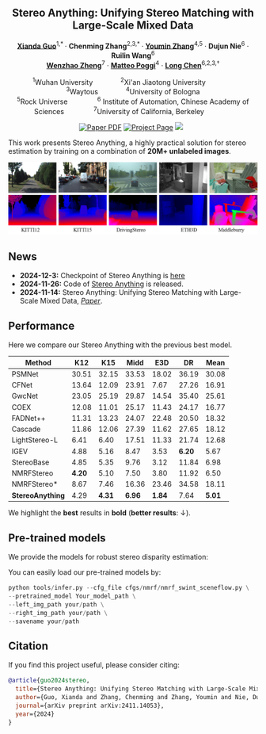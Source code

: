 <div align="center">
<h2>Stereo Anything: Unifying Stereo Matching with Large-Scale Mixed Data</h2>

[**Xianda Guo**](https://scholar.google.com.hk/citations?hl=zh-CN&user=jPvOqgYAAAAJ)<sup>1,* </sup> · **Chenming Zhang**<sup>2,3,* </sup> · [**Youmin Zhang**](https://youmi-zym.github.io/)<sup>4,5</sup> · **Dujun Nie**<sup>6</sup> · **Ruilin Wang**<sup>6</sup>   
[**Wenzhao Zheng**](https://wzzheng.net/)<sup>7</sup> · [**Matteo Poggi**](https://mattpoggi.github.io/)<sup>4</sup> · [**Long Chen**](https://scholar.google.com.hk/citations?hl=zh-CN&user=jzvXnkcAAAAJ)<sup>6,2,3,&dagger;</sup>  

<sup>1</sup>Wuhan University&emsp;&emsp;&emsp;&emsp;<sup>2</sup>Xi'an Jiaotong University&emsp;&emsp;&emsp;&emsp;<sup>3</sup>Waytous&emsp;&emsp;&emsp;&emsp;<sup>4</sup>University of Bologna  
<sup>5</sup>Rock Universe&emsp;&emsp;&emsp;&emsp; <sup>6</sup> Institute of Automation, Chinese Academy of Sciences&emsp;&emsp;&emsp;&emsp; <sup>7</sup>University of California, Berkeley&emsp;&emsp;&emsp;&emsp;


<a href="https://arxiv.org/pdf/2411.14053"><img src='https://img.shields.io/badge/arXiv-Stereo Anything-red' alt='Paper PDF'></a> <a href='https://github.com/XiandaGuo/OpenStereo'><img src='https://img.shields.io/badge/Code-Stereo Anything-green' alt='Project Page'></a>
<a href='https://huggingface.co/papers/2411.14053'><img src='https://img.shields.io/badge/%F0%9F%A4%97%20Hugging%20Face-Paper-yellow'></a> &nbsp;

</div>

This work presents Stereo Anything, a highly practical solution for stereo estimation by training on a combination of  **20M+ unlabeled images**.

![teaser](../misc/StereoAnything.png)

## News
* **2024-12-3:** Checkpoint of Stereo Anything is [here](https://drive.google.com/file/d/18BBk2y7f86PgiEBij3SlCSBwDIurp0K7/view?usp=sharing)
* **2024-11-26:** Code of [Stereo Anything](https://github.com/XiandaGuo/OpenStereo/cfgs/nerf) is released.
* **2024-11-14:** Stereo Anything: Unifying Stereo Matching with Large-Scale Mixed Data, [*Paper*](https://arxiv.org/abs/2411.14053).

## Performance

Here we compare our Stereo Anything with the previous best model.

| Method               | K12   | K15   | Midd  | E3D   | DR    | Mean  |
|--------|-------|---------|-------|-------|-------|-------|
| PSMNet              | 30.51  | 32.15 | 33.53 | 18.02 | 36.19 | 30.08 |
| CFNet               | 13.64 | 12.09 | 23.91 |  7.67 | 27.26 | 16.91 |
| GwcNet              | 23.05 | 25.19 | 29.87 | 14.54 | 35.40 | 25.61 |
| COEX                | 12.08 | 11.01 | 25.17 | 11.43 | 24.17 | 16.77 |
| FADNet++            | 11.31 | 13.23 | 24.07 | 22.48 | 20.50 | 18.32 |
| Cascade             | 11.86 | 12.06 | 27.39 | 11.62 | 27.65 | 18.12 |
| LightStereo-L       |  6.41 |  6.40 | 17.51 | 11.33 | 21.74 | 12.68 |
| IGEV                |  4.88 |  5.16 |  8.47 |  3.53 |  **6.20** |  5.67 |
| StereoBase          |  4.85 |  5.35 |  9.76 |  3.12 | 11.84 |  6.98 |
| NMRFStereo          |  **4.20** |  5.10 |  7.50 |  3.80 | 11.92 |  6.50 |
| NMRFStereo*      |  8.67 |  7.46 | 16.36 | 23.46 | 34.58 | 18.11 |
| **StereoAnything**  |  4.29 |  **4.31** |  **6.96** |  **1.84** |  7.64 |  **5.01** |

We highlight the **best** results in **bold** (**better results**: $\downarrow$).

## Pre-trained models

We provide the models for robust stereo disparity estimation:


You can easily load our pre-trained models by:
```python
python tools/infer.py --cfg_file cfgs/nmrf/nmrf_swint_sceneflow.py \
--pretrained_model Your_model_path \
--left_img_path your/path \
--right_img_path your/path \
--savename your/path
```


## Citation

If you find this project useful, please consider citing:

```bibtex
@article{guo2024stereo,
  title={Stereo Anything: Unifying Stereo Matching with Large-Scale Mixed Data},
  author={Guo, Xianda and Zhang, Chenming and Zhang, Youmin and Nie, Dujun and Wang, Ruilin and Zheng, Wenzhao and Poggi, Matteo and Chen, Long},
  journal={arXiv preprint arXiv:2411.14053},
  year={2024}
}
```
